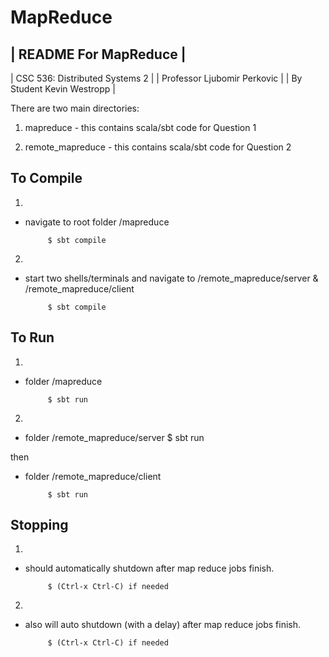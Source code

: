 MapReduce
===

| README For MapReduce |
---
| CSC 536: Distributed Systems 2 |
| Professor Ljubomir Perkovic |
| By Student Kevin Westropp |


There are two main directories:

1. mapreduce - this contains scala/sbt code for Question 1

2. remote_mapreduce - this contains scala/sbt code for Question 2


To Compile
---
1. 
- navigate to root folder /mapreduce
           
           $ sbt compile

2.
- start two shells/terminals and navigate to /remote_mapreduce/server & /remote_mapreduce/client

           $ sbt compile

To Run
---
1.
- folder /mapreduce

           $ sbt run

2.
- folder /remote_mapreduce/server
           $ sbt run

then

- folder /remote_mapreduce/client

           $ sbt run


Stopping
---
1.
- should automatically shutdown after map reduce jobs finish. 
        
           $ (Ctrl-x Ctrl-C) if needed

2. 
- also will auto shutdown (with a delay) after map reduce jobs finish.

           $ (Ctrl-x Ctrl-C) if needed 
